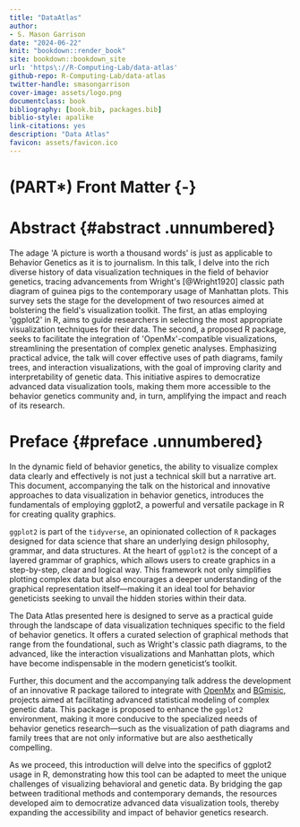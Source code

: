 ```yaml
--- 
title: "DataAtlas"
author: 
- S. Mason Garrison
date: "2024-06-22"
knit: "bookdown::render_book"
site: bookdown::bookdown_site
url: 'https\://R-Computing-Lab/data-atlas'
github-repo: R-Computing-Lab/data-atlas
twitter-handle: smasongarrison
cover-image: assets/logo.png
documentclass: book
bibliography: [book.bib, packages.bib]
biblio-style: apalike
link-citations: yes
description: "Data Atlas"
favicon: assets/favicon.ico
---
```



# (PART\*) Front Matter {-}

# Abstract {#abstract .unnumbered}

The adage 'A picture is worth a thousand words' is just as applicable to Behavior Genetics as it is to journalism. In this talk, I delve into the rich diverse history of data visualization techniques in the field of behavior genetics, tracing advancements from Wright's [@Wright1920] classic path diagram of guinea pigs to the contemporary usage of Manhattan plots. This survey sets the stage for the development of two resources aimed at bolstering the field's visualization toolkit. The first, an atlas employing 'ggplot2' in R, aims to guide researchers in selecting the most appropriate visualization techniques for their data. The second, a proposed R package, seeks to facilitate the integration of 'OpenMx'-compatible visualizations, streamlining the presentation of complex genetic analyses. Emphasizing practical advice, the talk will cover effective uses of path diagrams, family trees, and interaction visualizations, with the goal of improving clarity and interpretability of genetic data. This initiative aspires to democratize advanced data visualization tools, making them more accessible to the behavior genetics community and, in turn, amplifying the impact and reach of its research.





# Preface {#preface .unnumbered}

In the dynamic field of behavior genetics, the ability to visualize complex data clearly and effectively is not just a technical skill but a narrative art. This document, accompanying the talk on the historical and innovative approaches to data visualization in behavior genetics, introduces the fundamentals of employing ggplot2, a powerful and versatile package in R for creating quality graphics.

`ggplot2` is part of the `tidyverse`, an opinionated collection of `R` packages designed for data science that share an underlying design philosophy, grammar, and data structures. At the heart of `ggplot2` is the concept of a layered grammar of graphics, which allows users to create graphics in a step-by-step, clear and logical way. This framework not only simplifies plotting complex data but also encourages a deeper understanding of the graphical representation itself—making it an ideal tool for behavior geneticists seeking to unvail the hidden stories within their data.

The Data Atlas presented here is designed to serve as a practical guide through the landscape of data visualization techniques specific to the field of behavior genetics. It offers a curated selection of graphical methods that range from the foundational, such as Wright's classic path diagrams, to the advanced, like the interaction visualizations and Manhattan plots, which have become indispensable in the modern geneticist’s toolkit.

Further, this document and the accompanying talk address the development of an innovative R package tailored to integrate with [OpenMx](https://openmx.ssri.psu.edu/) and [BGmisic](https://r-computing-lab.github.io/BGmisc/), projects aimed at facilitating advanced statistical modeling of complex genetic data. This package is proposed to enhance the `ggplot2` environment, making it more conducive to the specialized needs of behavior genetics research—such as the visualization of path diagrams and family trees that are not only informative but are also aesthetically compelling.

As we proceed, this introduction will delve into the specifics of ggplot2 usage in R, demonstrating how this tool can be adapted to meet the unique challenges of visualizing behavioral and genetic data. By bridging the gap between traditional methods and contemporary demands, the resources developed aim to democratize advanced data visualization tools, thereby expanding the accessibility and impact of behavior genetics research.
